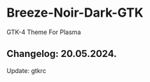 # Breeze-Noir-Dark-GTK
GTK-4 Theme For Plasma

Changelog: 20.05.2024.
-----------------------

Update: gtkrc

